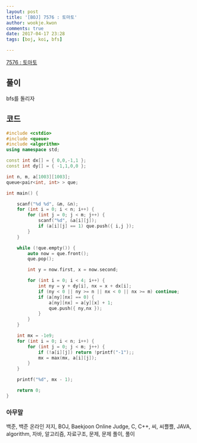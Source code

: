 ```yaml
---
layout: post
title: '[BOJ] 7576 : 토마토'
author: wookje.kwon
comments: true
date: 2017-04-17 23:28
tags: [boj, koi, bfs]

---
```


[7576 : 토마토](https://www.acmicpc.net/problem/7576)

## 풀이

bfs를 돌리자

## 코드

```cpp
#include <cstdio>
#include <queue>
#include <algorithm>
using namespace std;

const int dx[] = { 0,0,-1,1 };
const int dy[] = { -1,1,0,0 };

int n, m, a[1003][1003];
queue<pair<int, int> > que;

int main() {

	scanf("%d %d", &m, &n);
	for (int i = 0; i < n; i++) {
		for (int j = 0; j < m; j++) {
			scanf("%d", &a[i][j]);
			if (a[i][j] == 1) que.push({ i,j });
		}
	}

	while (!que.empty()) {
		auto now = que.front();
		que.pop();

		int y = now.first, x = now.second;

		for (int i = 0; i < 4; i++) {
			int ny = y + dy[i], nx = x + dx[i];
			if (ny < 0 || ny >= n || nx < 0 || nx >= m) continue;
			if (a[ny][nx] == 0) {
				a[ny][nx] = a[y][x] + 1;
				que.push({ ny,nx });
			}
		}
	}

	int mx = -1e9;
	for (int i = 0; i < n; i++) {
		for (int j = 0; j < m; j++) {
			if (!a[i][j]) return !printf("-1");;
			mx = max(mx, a[i][j]);
		}
	}

	printf("%d", mx - 1);

	return 0;
}
```

### 아무말  
백준, 백준 온라인 저지, BOJ, Baekjoon Online Judge, C, C++, 씨, 씨쁠쁠, JAVA, algorithm, 자바, 알고리즘, 자료구조, 문제, 문제 풀이, 풀이
